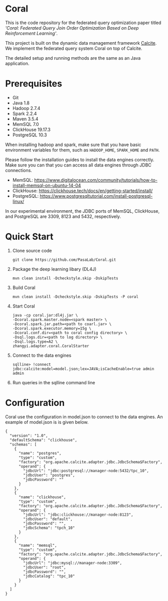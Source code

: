 # Coral
This is the code repository for the federated query optimization paper titled *'Coral: Federated Query Join Order Optimization Based on Deep Reinforcement Learning'*.

This project is built on the dynamic data management framework [Calcite](https://calcite.apache.org/). We implement the federated query system Coral on top of Calcite.

The detailed setup and running methods are the same as an Java application.

# Prerequisites

- Git
- Java 1.8
- Hadoop 2.7.4
- Spark 2.2.4
- Maven 3.5.4
- MemSQL 7.0
- ClickHouse 19.17.3
- PostgreSQL 10.3

When installing hadoop and spark, make sure that you have basic environment variables for them, such as `HADOOP_HOME`, `SPARK_HOME` and `PATH`.

Please follow the installation guides to install the data engines correctly. Make sure you can that you can access all data engines through JDBC connections.
- MemSQL: https://www.digitalocean.com/community/tutorials/how-to-install-memsql-on-ubuntu-14-04
- ClickHouse: https://clickhouse.tech/docs/en/getting-started/install/
- PostgreSQL: https://www.postgresqltutorial.com/install-postgresql-linux/

In our experimental environment, the JDBC ports of MemSQL, ClickHouse, and PostgreSQL are 3309, 8123 and 5432, respectively.

# Quick Start

1. Clone source code

   ```
   git clone https://github.com/PasaLab/Coral.git
   ```

2. Package the deep learning libary (DL4J)

   ```
   mvn clean install -Dcheckstyle.skip -DskipTests 
   ```

3. Build Coral

   ```
   mvn clean install -Dcheckstyle.skip -DskipTests -P coral
   ```

4. Start Coral

   ```
   java -cp coral.jar:dl4j.jar \
   -Dcoral.spark.master.node=<spark master> \
   -Dcoral.spark.jar.path=<path to coarl.jar> \
   -Dcoral.spark.executor.memory=15g \
   -Dcoral.conf.dir=<path to coral config directory> \
   -Dsql.logs.dir=<path to log directory> \
   -Dsql.logs.type=A2 \
   zhangyi.adapter.coral.CoralStarter
   ```

5. Connect to the data engines

   ```
   sqlline> !connect jdbc:calcite:model=model.json;lex=JAVA;isCacheEnable=true admin admin
   ```

6. Run queries in the sqlline command line

# Configuration

Coral use the configuration in model.json to connect to the data engines. An example of model.json is  is given below.

```
{
  "version": "1.0",
  "defaultSchema": "clickhouse",
  "schemas": [
    {
      "name": "postgres",
      "type": "custom",
      "factory": "org.apache.calcite.adapter.jdbc.JdbcSchema$Factory",
      "operand": {
        "jdbcUrl": "jdbc:postgresql://manager-node:5432/tpc_10",
        "jdbcUser": "postgres",
        "jdbcPassword": ""
      }
    },
    {
      "name": "clickhouse",
      "type": "custom",
      "factory": "org.apache.calcite.adapter.jdbc.JdbcSchema$Factory",
      "operand": {
        "jdbcUrl": "jdbc:clickhouse://manager-node:8123",
        "jdbcUser": "default",
        "jdbcPassword": "",
        "jdbcSchema": "tpch_10"
      }
    },
    {
      "name": "memsql",
      "type": "custom",
      "factory": "org.apache.calcite.adapter.jdbc.JdbcSchema$Factory",
      "operand": {
        "jdbcUrl": "jdbc:mysql://manager-node:3309",
        "jdbcUser": "root",
        "jdbcPassword": "",
        "jdbcCatalog": "tpc_10"
      }
    }
  ]
}
```